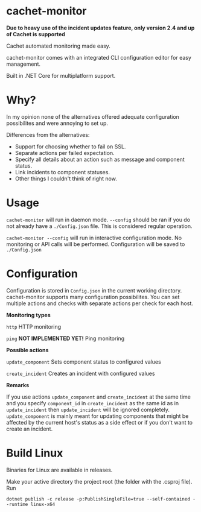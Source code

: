 # cachet-monitor

**Due to heavy use of the incident updates feature, only version 2.4 and up of Cachet is supported**

Cachet automated monitoring made easy.

cachet-monitor comes with an integrated CLI configuration editor for easy management.

Built in .NET Core for multiplatform support.

# Why?
In my opinion none of the alternatives offered adequate configuration possibilites and were annoying to set up.

Differences from the alternatives:
* Support for choosing whether to fail on SSL.
* Separate actions per failed expectation.
* Specify all details about an action such as message and component status.
* Link incidents to component statuses.
* Other things I couldn't think of right now.

# Usage
`cachet-monitor` will run in daemon mode. `--config` should be ran if you do not already have a `./Config.json` file. This is considered regular operation.

`cachet-monitor --config`  will run in interactive configuration mode. No monitoring or API calls will be performed. Configuration will be saved to `./Config.json`

# Configuration
Configuration is stored in `Config.json` in the current working directory.
cachet-monitor supports many configuration possibilites. You can set multiple actions and checks with separate actions per check for each host.


**Monitoring types**

`http` HTTP monitoring

`ping` **NOT IMPLEMENTED YET!** Ping monitoring


**Possible actions**

`update_component` Sets component status to configured values

`create_incident` Creates an incident with configured values


**Remarks**

If you use actions `update_component` and `create_incident` at the same time and you specify `component_id` in `create_incident` as the same id as in  `update_incident` then  `update_incident` will be ignored completely. `update_component` is mainly meant for updating components that might be affected by the current host's status as a side effect or if you don't want to create an incident.

# Build Linux
Binaries for Linux are available in releases.

Make your active directory the project root (the folder with the .csproj file).
Run 
```
dotnet publish -c release -p:PublishSingleFile=true --self-contained --runtime linux-x64
```
